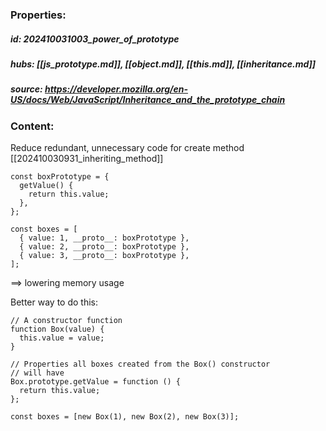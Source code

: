 ### Properties:


##### id: 202410031003_power_of_prototype
##### hubs: [[js_prototype.md]], [[object.md]], [[this.md]], [[inheritance.md]]
##### source: https://developer.mozilla.org/en-US/docs/Web/JavaScript/Inheritance_and_the_prototype_chain


### Content:

Reduce redundant, unnecessary code for create method [[202410030931_inheriting_method]]
```
const boxPrototype = {
  getValue() {
    return this.value;
  },
};

const boxes = [
  { value: 1, __proto__: boxPrototype },
  { value: 2, __proto__: boxPrototype },
  { value: 3, __proto__: boxPrototype },
];
```
==> lowering memory usage

Better way to do this:

```
// A constructor function
function Box(value) {
  this.value = value;
}

// Properties all boxes created from the Box() constructor
// will have
Box.prototype.getValue = function () {
  return this.value;
};

const boxes = [new Box(1), new Box(2), new Box(3)];
```
